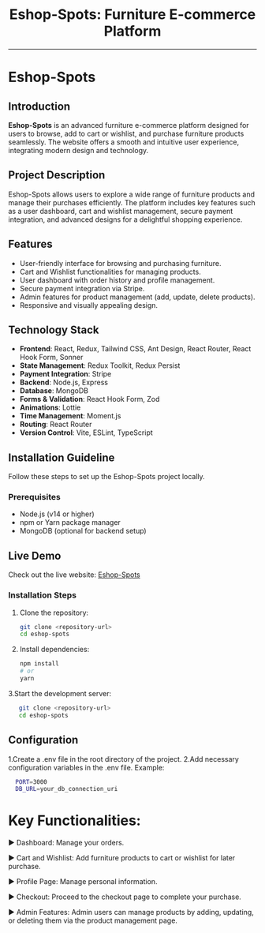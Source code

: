 <div align="center">
  <h1>Eshop-Spots: Furniture E-commerce Platform</h1>
</div>

---

# Eshop-Spots

## Introduction

**Eshop-Spots** is an advanced furniture e-commerce platform designed for users to browse, add to cart or wishlist, and purchase furniture products seamlessly. The website offers a smooth and intuitive user experience, integrating modern design and technology.

## Project Description

Eshop-Spots allows users to explore a wide range of furniture products and manage their purchases efficiently. The platform includes key features such as a user dashboard, cart and wishlist management, secure payment integration, and advanced designs for a delightful shopping experience.

## Features

- User-friendly interface for browsing and purchasing furniture.
- Cart and Wishlist functionalities for managing products.
- User dashboard with order history and profile management.
- Secure payment integration via Stripe.
- Admin features for product management (add, update, delete products).
- Responsive and visually appealing design.

## Technology Stack

- **Frontend**: React, Redux, Tailwind CSS, Ant Design, React Router, React Hook Form, Sonner
- **State Management**: Redux Toolkit, Redux Persist
- **Payment Integration**: Stripe
- **Backend**: Node.js, Express
- **Database**: MongoDB
- **Forms & Validation**: React Hook Form, Zod
- **Animations**: Lottie
- **Time Management**: Moment.js
- **Routing**: React Router
- **Version Control**: Vite, ESLint, TypeScript

## Installation Guideline

Follow these steps to set up the Eshop-Spots project locally.

### Prerequisites

- Node.js (v14 or higher)
- npm or Yarn package manager
- MongoDB (optional for backend setup)

## Live Demo

Check out the live website: [Eshop-Spots](https://eshopspots.web.app/)

### Installation Steps

1. Clone the repository:

   ```bash
   git clone <repository-url>
   cd eshop-spots
2. Install dependencies:
   ```bash
   npm install
   # or
   yarn

3.Start the development server:
```bash
   git clone <repository-url>
   cd eshop-spots
```
## Configuration
1.Create a .env file in the root directory of the project.
2.Add necessary configuration variables in the .env file. Example:

```bash
  PORT=3000
  DB_URL=your_db_connection_uri
```


# Key Functionalities:
▶️ Dashboard: Manage your orders.

▶️ Cart and Wishlist: Add furniture products to cart or wishlist for later purchase.

▶️ Profile Page: Manage personal information.

▶️ Checkout: Proceed to the checkout page to complete your purchase.

▶️ Admin Features: Admin users can manage products by adding, updating, or deleting them via the product management page.
